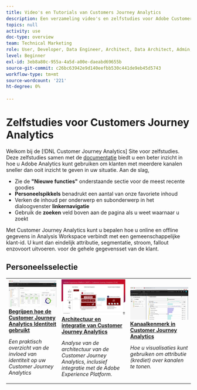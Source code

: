 ```yaml
---
title: Video's en Tutorials van Customers Journey Analytics
description: Een verzameling video's en zelfstudies voor Adobe Customer Journey Analytics.
topics: null
activity: use
doc-type: overview
team: Technical Marketing
role: User, Developer, Data Engineer, Architect, Data Architect, Admin, Leader
level: Beginner
exl-id: 3eb8a80c-955a-4a5d-a00e-daeabd69655b
source-git-commit: c26bc63942e9d140eefbb530c441de9eb45d5743
workflow-type: tm+mt
source-wordcount: '221'
ht-degree: 0%

---
```


# Zelfstudies voor Customers Journey Analytics

Welkom bij de [!DNL Customer Journey Analytics] Site voor zelfstudies.  Deze zelfstudies samen met de [documentatie](https://experienceleague.adobe.com/docs/analytics-platform/using/cja-landing.html?lang=nl-NL) biedt u een beter inzicht in hoe u Adobe Analytics kunt gebruiken om klanten met meerdere kanalen sneller dan ooit inzicht te geven in uw situatie.  Aan de slag,

* Zie de **&quot;Nieuwe functies&quot;** onderstaande sectie voor de meest recente goodies
* **Personeelspikkels** benadrukt een aantal van onze favoriete inhoud
* Verken de inhoud per onderwerp en subonderwerp in het dialoogvenster **linkernavigatie**
* Gebruik de **zoeken** veld boven aan de pagina als u weet waarnaar u zoekt

Met Customer Journey Analytics kunt u bepalen hoe u online en offline gegevens in Analysis Workspace verbindt met een gemeenschappelijke klant-id. U kunt dan eindelijk attributie, segmentatie, stroom, fallout enzovoort uitvoeren. voor de gehele gegevensset van de klant.


<div id="recs-overview-body-1"></div>
<div id="recs-overview-body-2"></div>
<div id="recs-overview-body-3"></div>
<div id="recs-overview-body-4"></div>
<div id="recs-overview-body-5"></div>
<div id="recs-overview-body-6"></div>

<div id="staff-picks-section">

## Personeelsselectie

<table>
<tr>
  <td>
    <a href="visitor-id/understanding-how-customer-journey-analytics-uses-identity.md">
      <img alt="Begrijpen hoe CJA Identiteit gebruikt" src="assets/30750.jpg" />
    </a>
    <div>
      <a href="visitor-id/understanding-how-customer-journey-analytics-uses-identity.md">
    <strong>Begrijpen hoe de Customer Journey Analytics Identiteit gebruikt</strong>
    </a>
    </div>
    <p>
    <em>Een praktisch overzicht van de invloed van identiteit op uw Customer Journey Analytics</em>
    <p>
  </td>
   <td>
    <a href="architecture/architecture-and-integrations-of-cja.md">
      <img alt="Architectuur en integratie van Customer Journey Analytics" src="assets/32483.jpg" />
    </a>
    <div>
      <a href="architecture/architecture-and-integrations-of-cja.md">
    <strong>Architectuur en integratie van Customer Journey Analytics</strong>
    </a>
    </div>
    <p>
    <em>Analyse van de architectuur van de Customer Journey Analytics, inclusief integratie met de Adobe Experience Platform.</em>
    <p>
  </td>
  <td>
    <a href="analysis-workspace/visualizations/cross-channel-attribution-in-customer-journey-analytics.md">
      <img alt="Kanaalkenmerk in Customer Journey Analytics" src="assets/31772.jpg" />
    </a>
    <div>
      <a href="analysis-workspace/visualizations/cross-channel-attribution-in-customer-journey-analytics.md">
    <strong>Kanaalkenmerk in Customer Journey Analytics</strong>
    </a>
    </div>
    <p>
    <em>Hoe u visualisaties kunt gebruiken om attributie (krediet) over kanalen te tonen.</em>
    <p>
  </td>
</tr>
</table>
</div>
